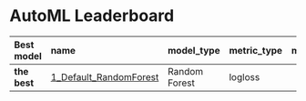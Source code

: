 # AutoML Leaderboard

| Best model   | name                                                       | model_type    | metric_type   |   metric_value |   train_time |
|:-------------|:-----------------------------------------------------------|:--------------|:--------------|---------------:|-------------:|
| **the best** | [1_Default_RandomForest](1_Default_RandomForest/README.md) | Random Forest | logloss       |      0.0793122 |        32.77 |